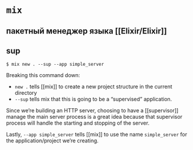 # `mix`
## пакетный менеджер языка [[Elixir/Elixir]]

## sup
```
$ mix new . --sup --app simple_server
```

Breaking this command down: 
- `new .` tells [[mix]] to create a new project structure in the current directory 
- `--sup` tells mix that this is going to be a “supervised” application.

Since we’re building an HTTP server, choosing to have a [[supervisor]] manage the main server process is a great idea because that supervisor process will handle the starting and stopping of the server.

Lastly, `--app simple_server` tells [[mix]] to use the name `simple_server` for the application/project we’re creating.
